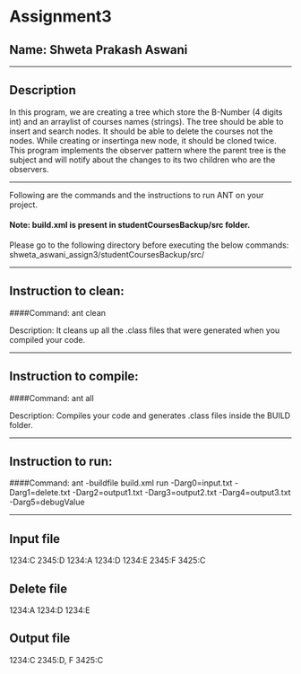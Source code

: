 # Assignment3
## Name: Shweta Prakash Aswani
-----------------------------------------------------------------------
## Description

In this program, we are creating a tree which store the B-Number (4 digits int) and an arraylist of courses names (strings). The tree should be able to insert and search nodes. It should be able to delete the courses not the nodes. While creating or insertinga new node, it should be cloned twice. This program implements the observer pattern where the parent tree is the subject and will notify about the changes to its two children who are the observers.

-----------------------------------------------------------------------
Following are the commands and the instructions to run ANT on your project.
#### Note: build.xml is present in studentCoursesBackup/src folder.

Please go to the following directory before executing the below commands:
shweta_aswani_assign3/studentCoursesBackup/src/

-----------------------------------------------------------------------
## Instruction to clean:

####Command: ant clean

Description: It cleans up all the .class files that were generated when you
compiled your code.

-----------------------------------------------------------------------
## Instruction to compile:

####Command: ant all

Description: Compiles your code and generates .class files inside the BUILD folder.

-----------------------------------------------------------------------
## Instruction to run:

####Command: 
ant -buildfile build.xml run -Darg0=input.txt -Darg1=delete.txt -Darg2=output1.txt -Darg3=output2.txt -Darg4=output3.txt -Darg5=debugValue

-----------------------------------------------------------------------
## Input file
1234:C
2345:D
1234:A
1234:D
1234:E
2345:F
3425:C

## Delete file
1234:A
1234:D
1234:E

## Output file
1234:C
2345:D, F
3425:C
